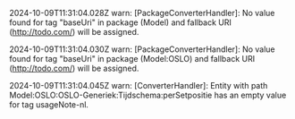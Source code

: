 2024-10-09T11:31:04.028Z warn: [PackageConverterHandler]: No value found for tag "baseUri" in package (Model) and fallback URI (http://todo.com/) will be assigned.

2024-10-09T11:31:04.030Z warn: [PackageConverterHandler]: No value found for tag "baseUri" in package (Model:OSLO) and fallback URI (http://todo.com/) will be assigned.

2024-10-09T11:31:04.045Z warn: [ConverterHandler]: Entity with path Model:OSLO:OSLO-Generiek:Tijdschema:perSetpositie has an empty value for tag usageNote-nl.

